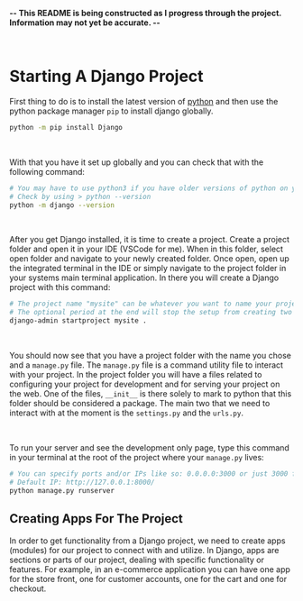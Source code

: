 **-- This README is being constructed as I progress through the project. Information may not yet be accurate. --**

<br/>

# Starting A Django Project

First thing to do is to install the latest version of [python](https://www.python.org/downloads/ "python.org") and then use the python package manager `pip` to install django globally.

```bash
python -m pip install Django
```

<br/>

With that you have it set up globally and you can check that with the following command:

```bash
# You may have to use python3 if you have older versions of python on your system.
# Check by using > python --version
python -m django --version
```
<br/>

After you get Django installed, it is time to create a project. Create a project folder and open it in your IDE (VSCode for me). When in this folder, select open folder and navigate to your newly created folder. Once open, open up the integrated terminal in the IDE or simply navigate to the project folder in your systems main terminal application. In there you will create a Django project with this command:


```bash
# The project name "mysite" can be whatever you want to name your project.
# The optional period at the end will stop the setup from creating two folders of the same name.
django-admin startproject mysite .
```
<br/>

You should now see that you have a project folder with the name you chose and a `manage.py` file. The `manage.py` file is a command utility file to interact with your project. In the project folder you will have a files related to configuring your project for development and for serving your project on the web. One of the files, `__init__` is there solely to mark to python that this folder should be considered a package. The main two that we need to interact with at the moment is the `settings.py` and the `urls.py`. 

<br/>

To run your server and see the development only page, type this command in your terminal at the root of the project where your `manage.py` lives:

```bash
# You can specify ports and/or IPs like so: 0.0.0.0:3000 or just 3000 for the port.
# Default IP: http://127.0.0.1:8000/
python manage.py runserver
```
## Creating Apps For The Project

In order to get functionality from a Django project, we need to create apps (modules) for our project to connect with and utilize. In Django, apps are sections or parts of our project, dealing with specific functionality or features. For example, in an e-commerce application you can have one app for the store front, one for customer accounts, one for the cart and one for checkout.